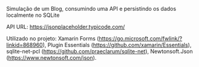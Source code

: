 Simulação de um Blog, consumindo uma API e persistindo os dados localmente no SQLite

API URL: https://jsonplaceholder.typicode.com/

Utilizado no projeto:
Xamarin Forms (https://go.microsoft.com/fwlink/?linkid=868960),
Plugin Essentials (https://github.com/xamarin/Essentials),
sqlite-net-pcl (https://github.com/praeclarum/sqlite-net),
Newtonsoft.Json (https://www.newtonsoft.com/json).

 
